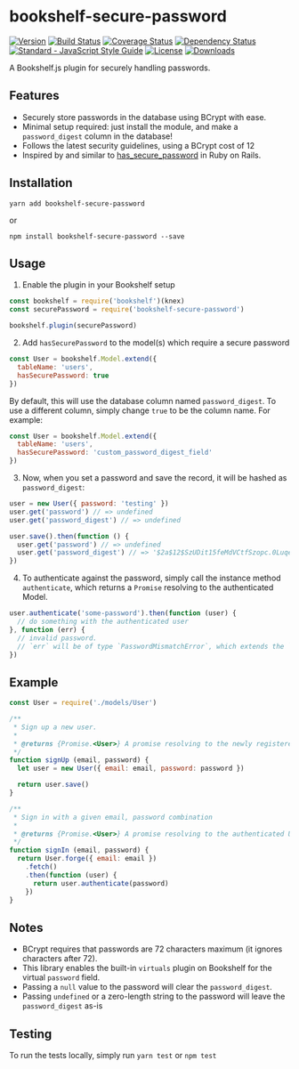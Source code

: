 # bookshelf-secure-password

[![Version](https://img.shields.io/npm/v/bookshelf-secure-password.svg)](https://www.npmjs.com/package/bookshelf-secure-password)
[![Build Status](https://img.shields.io/travis/venables/bookshelf-secure-password/master.svg)](https://travis-ci.org/venables/bookshelf-secure-password)
[![Coverage Status](https://img.shields.io/coveralls/venables/bookshelf-secure-password.svg)](https://coveralls.io/github/venables/bookshelf-secure-password)
[![Dependency Status](https://david-dm.org/venables/bookshelf-secure-password.png)](https://david-dm.org/venables/bookshelf-secure-password)
[![Standard - JavaScript Style Guide](https://img.shields.io/badge/code_style-standard-brightgreen.svg)](http://standardjs.com/)
[![License](https://img.shields.io/npm/l/bookshelf-secure-password.svg)](https://github.com/venables/bookshelf-secure-password/blob/master/LICENSE.txt)
[![Downloads](https://img.shields.io/npm/dm/bookshelf-secure-password.svg)](https://www.npmjs.com/package/bookshelf-secure-password)

A Bookshelf.js plugin for securely handling passwords.

## Features

* Securely store passwords in the database using BCrypt with ease.
* Minimal setup required: just install the module, and make a `password_digest` column in the database!
* Follows the latest security guidelines, using a BCrypt cost of 12
* Inspired by and similar to [has_secure_password](http://api.rubyonrails.org/classes/ActiveModel/SecurePassword/ClassMethods.html) in Ruby on Rails.

## Installation

```
yarn add bookshelf-secure-password
```

or

```
npm install bookshelf-secure-password --save
```

## Usage

1. Enable the plugin in your Bookshelf setup

  ```javascript
  const bookshelf = require('bookshelf')(knex)
  const securePassword = require('bookshelf-secure-password')

  bookshelf.plugin(securePassword)
  ```

2. Add `hasSecurePassword` to the model(s) which require a secure password

  ```javascript
  const User = bookshelf.Model.extend({
    tableName: 'users',
    hasSecurePassword: true
  })
  ```

  By default, this will use the database column named `password_digest`. To use a different column, simply change `true` to be the column name. For example:

  ```javascript
  const User = bookshelf.Model.extend({
    tableName: 'users',
    hasSecurePassword: 'custom_password_digest_field'
  })
  ```

3. Now, when you set a password and save the record, it will be hashed as `password_digest`:

  ```javascript
  user = new User({ password: 'testing' })
  user.get('password') // => undefined
  user.get('password_digest') // => undefined

  user.save().then(function () {
    user.get('password') // => undefined
    user.get('password_digest') // => '$2a$12$SzUDit15feMdVCtfSzopc.0LuqeHlJInqq/1Ol8uxCC5QydHpVWFy'
  })
  ```

4. To authenticate against the password, simply call the instance method `authenticate`, which returns a `Promise` resolving to the authenticated Model.

  ```javascript
  user.authenticate('some-password').then(function (user) {
    // do something with the authenticated user
  }, function (err) {
    // invalid password.
    // `err` will be of type `PasswordMismatchError`, which extends the `Error` class
  })
  ```

## Example

```javascript
const User = require('./models/User')

/**
 * Sign up a new user.
 *
 * @returns {Promise.<User>} A promise resolving to the newly registered User, or rejected with an error.
 */
function signUp (email, password) {
  let user = new User({ email: email, password: password })

  return user.save()
}

/**
 * Sign in with a given email, password combination
 *
 * @returns {Promise.<User>} A promise resolving to the authenticated User, or rejected with a `PasswordMismatchError`.
 */
function signIn (email, password) {
  return User.forge({ email: email })
    .fetch()
    .then(function (user) {
      return user.authenticate(password)
    })
}
```

## Notes

* BCrypt requires that passwords are 72 characters maximum (it ignores characters after 72).
* This library enables the built-in `virtuals` plugin on Bookshelf for the virtual `password` field.
* Passing a `null` value to the password will clear the `password_digest`.
* Passing `undefined` or a zero-length string to the password will leave the `password_digest` as-is

## Testing

To run the tests locally, simply run `yarn test` or `npm test`

